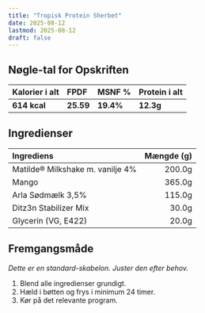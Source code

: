 ```yaml
---
title: "Tropisk Protein Sherbet"
date: 2025-08-12
lastmod: 2025-08-12
draft: false
---
```


## Nøgle-tal for Opskriften
| Kalorier i alt | FPDF | MSNF % | Protein i alt |
|:---|:---|:---|:---|
| **614 kcal** | **25.59** | **19.4%** | **12.3g** |

## Ingredienser
| Ingrediens | Mængde (g) |
|:---|---:|
| Matilde® Milkshake m. vanilje 4% | 200.0g |
| Mango | 365.0g |
| Arla Sødmælk 3,5% | 115.0g |
| Ditz3n Stabilizer Mix | 30.0g |
| Glycerin (VG, E422) | 20.0g |

## Fremgangsmåde
*Dette er en standard-skabelon. Juster den efter behov.*

1.  Blend alle ingredienser grundigt.
2.  Hæld i bøtten og frys i minimum 24 timer.
3.  Kør på det relevante program.
